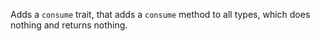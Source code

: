 Adds a `consume` trait, that adds a `consume` method to all types, which does nothing and returns nothing.